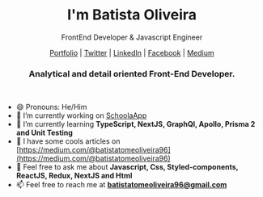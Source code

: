  <p align="center">
    <h1 align="center">I'm Batista Oliveira</h1>
    <p align="center">FrontEnd Developer & Javascript Engineer</p>
 </p>
<p>
          <p align="center">
            <a href="http://batistatony.vercel.app/">Portfolio</a> |
            <a href="https://twitter.com/Batista_tone">Twitter</a> |
            <a href="">LinkedIn</a> |
            <a href="https://web.facebook.com/batista.tone">Facebook</a> |
            <a href="https://medium.com/@batistatomeoliveira96">Medium</a>
        </p>
        <h3 align="center">Analytical and detail oriented Front-End Developer.</h3>
</p>
    <br />
    
   - 😄 Pronouns: He/Him
   - 🔭 I’m currently working on [SchoolaApp](https://github.com/BatistaTony/Schoola) 
   - 🌱 I’m currently learning **TypeScript, NextJS, GraphQl, Apollo, Prisma 2 and Unit Testing** 
   - 📝 I have some cools articles on [https://medium.com/@batistatomeoliveira96](https://medium.com/@batistatomeoliveira96)
   - 💬 Feel free to ask me about **Javascript, Css, Styled-components, ReactJS, Redux, NextJS and Html** 
   - 📫 Feel free to reach me at **batistatomeoliveira96@gmail.com**
